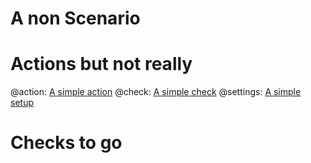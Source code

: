 # A non Scenario
# Actions but not really
@action: [A simple action](#actions-simple-action)
@check: [A simple check](#checks-simple-check)
@settings: [A simple setup](#settings-simple-setup)
# Checks to go
